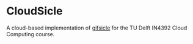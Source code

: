 CloudSicle
==========

A cloud-based implementation of [gifsicle](http://www.lcdf.org/gifsicle/) for the TU Delft IN4392 Cloud Computing course.

